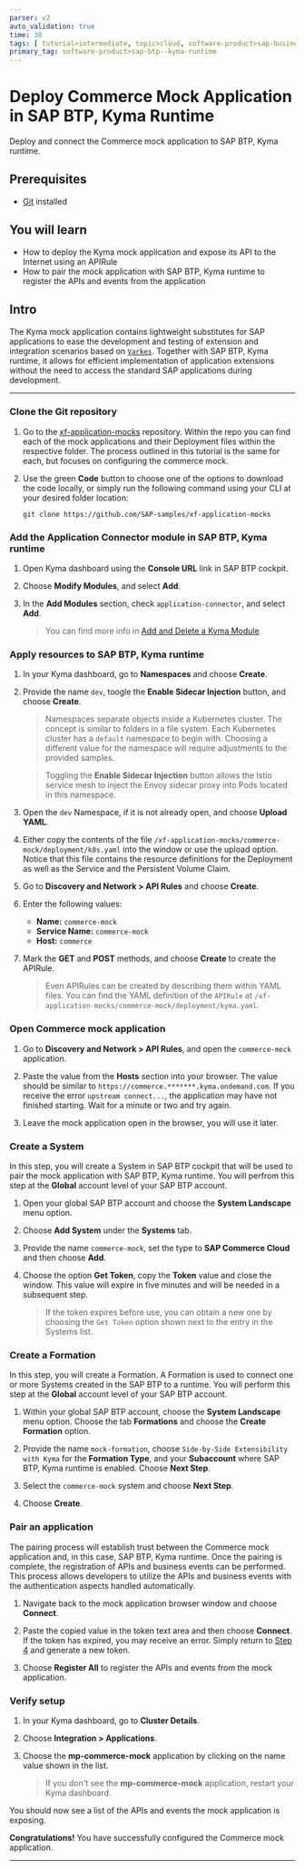 ```yaml
---
parser: v2
auto_validation: true
time: 30
tags: [ tutorial>intermediate, topic>cloud, software-product>sap-business-technology-platform]
primary_tag: software-product>sap-btp--kyma-runtime
---
```


# Deploy Commerce Mock Application in SAP BTP, Kyma Runtime
<!-- description --> Deploy and connect the Commerce mock application to SAP BTP, Kyma runtime.

## Prerequisites
  - [Git](https://git-scm.com/downloads) installed

## You will learn
  - How to deploy the Kyma mock application and expose its API to the Internet using an APIRule
  - How to pair the mock application with SAP BTP, Kyma runtime to register the APIs and events from the application

## Intro
The Kyma mock application contains lightweight substitutes for SAP applications to ease the development and testing of extension and integration scenarios based on [`Varkes`](https://github.com/kyma-incubator/varkes). Together with SAP BTP, Kyma runtime, it allows for efficient implementation of application extensions without the need to access the standard SAP applications during development.

---

### Clone the Git repository

1. Go to the [xf-application-mocks](https://github.com/SAP-samples/xf-application-mocks) repository. 
   Within the repo you can find each of the mock applications and their Deployment files within the respective folder. The process outlined in this tutorial is the same for each, but focuses on configuring the commerce mock.

2. Use the green **Code** button to choose one of the options to download the code locally, or simply run the following command using your CLI at your desired folder location:

    ```Shell/Bash
    git clone https://github.com/SAP-samples/xf-application-mocks
    ```

### Add the Application Connector module in SAP BTP, Kyma runtime

1. Open Kyma dashboard using the **Console URL** link in SAP BTP cockpit.

2. Choose **Modify Modules**, and select **Add**.

3. In the **Add Modules** section, check `application-connector`, and select **Add**.

    > You can find more info in [Add and Delete a Kyma Module](https://help.sap.com/docs/btp/sap-business-technology-platform/enable-and-disable-kyma-module).

### Apply resources to SAP BTP, Kyma runtime

1. In your Kyma dashboard, go to **Namespaces** and choose **Create**.

2. Provide the name `dev`, toogle the **Enable Sidecar Injection** button, and choose **Create**.

    > Namespaces separate objects inside a Kubernetes cluster. The concept is similar to folders in a file system. Each Kubernetes cluster has a `default` namespace to begin with. Choosing a different value for the namespace will require adjustments to the provided samples.

    > Toggling the **Enable Sidecar Injection** button allows the Istio service mesh to inject the Envoy sidecar proxy into Pods located in this namespace.

3. Open the `dev` Namespace, if it is not already open, and choose **Upload YAML**. 

4. Either copy the contents of the file `/xf-application-mocks/commerce-mock/deployment/k8s.yaml` into the window or use the upload option. Notice that this file contains the resource definitions for the Deployment as well as the Service and the Persistent Volume Claim.

5. Go to **Discovery and Network > API Rules** and choose **Create**.

6. Enter the following values:

    * **Name:** `commerce-mock`
    * **Service Name:** `commerce-mock`
    * **Host:** `commerce`

7. Mark the **GET** and **POST** methods, and choose **Create** to create the APIRule.

    > Even APIRules can be created by describing them within YAML files. You can find the YAML definition of the `APIRule` at `/xf-application-mocks/commerce-mock/deployment/kyma.yaml`.

### Open Commerce mock application

1. Go to **Discovery and Network > API Rules**, and open the `commerce-mock` application. 

2. Paste the value from the **Hosts** section into your browser. The value should be similar to `https://commerce.*******.kyma.ondemand.com`. If you receive the error `upstream connect...`, the application may have not finished starting. Wait for a minute or two and try again.

3. Leave the mock application open in the browser, you will use it later.

### Create a System

In this step, you will create a System in SAP BTP cockpit that will be used to pair the mock application with SAP BTP, Kyma runtime. You will perfrom this step at the **Global** account level of your SAP BTP account.

1. Open your global SAP BTP account and choose the **System Landscape** menu option.

2. Choose **Add System** under the **Systems** tab.

3. Provide the name `commerce-mock`, set the type to **SAP Commerce Cloud** and then choose **Add**.

4. Choose the option **Get Token**, copy the **Token** value and close the window. This value will expire in five minutes and will be needed in a subsequent step.

    > If the token expires before use, you can obtain a new one by choosing the `Get Token` option shown next to the entry in the Systems list.

### Create a Formation

In this step, you will create a Formation. A Formation is used to connect one or more Systems created in the SAP BTP to a runtime. You will perform this step at the **Global** account level of your SAP BTP account.

1. Within your global SAP BTP account, choose the **System Landscape** menu option. Choose the tab **Formations** and choose the **Create Formation** option.

2. Provide the name `mock-formation`, choose `Side-by-Side Extensibility with Kyma` for the **Formation Type**, and your **Subaccount** where SAP BTP, Kyma runtime is enabled. Choose **Next Step**.

3. Select the `commerce-mock` system and choose **Next Step**.
   
4. Choose **Create**.

### Pair an application

The pairing process will establish trust between the Commerce mock application and, in this case, SAP BTP, Kyma runtime. Once the pairing is complete, the registration of APIs and business events can be performed. This process allows developers to utilize the APIs and business events with the authentication aspects handled automatically.

1. Navigate back to the mock application browser window and choose **Connect**. 
2. Paste the copied value in the token text area and then choose **Connect**. If the token has expired, you may receive an error. Simply return to [Step 4](#create-a-system) and generate a new token.

3. Choose **Register All** to register the APIs and events from the mock application.

### Verify setup

1. In your Kyma dashboard, go to **Cluster Details**.

2. Choose **Integration > Applications**.

3. Choose the **mp-commerce-mock** application by clicking on the name value shown in the list.

    > If you don't see the **mp-commerce-mock** application, restart your Kyma dashboard.

You should now see a list of the APIs and events the mock application is exposing.

**Congratulations!** You have successfully configured the Commerce mock application.

---
